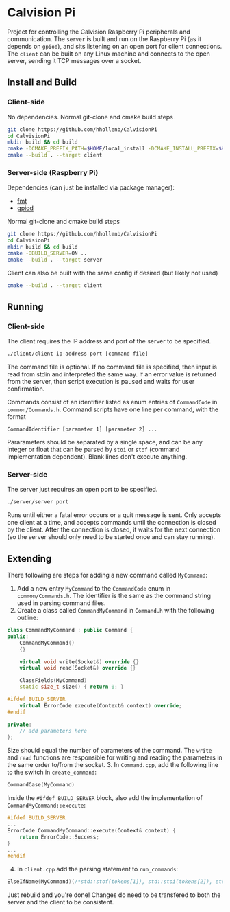 # Calvision Pi

Project for controlling the Calvision Raspberry Pi peripherals and communication. The `server` is
built and run on the Raspberry Pi (as it depends on `gpiod`), and sits listening on an open port
for client connections. The `client` can be built on any Linux machine and connects to the open server,
sending it TCP messages over a socket. 

## Install and Build

### Client-side
No dependencies. Normal git-clone and cmake build steps
```bash
git clone https://github.com/hhollenb/CalvisionPi
cd CalvisionPi
mkdir build && cd build
cmake -DCMAKE_PREFIX_PATH=$HOME/local_install -DCMAKE_INSTALL_PREFIX=$HOME/local_install -DBUILD_SERVER=OFF .
cmake --build . --target client
```

### Server-side (Raspberry Pi)
Dependencies (can just be installed via package manager):
 - [fmt](https://github.com/fmtlib/fmt)
 - [gpiod](https://github.com/brgl/libgpiod)

Normal git-clone and cmake build steps
```bash
git clone https://github.com/hhollenb/CalvisionPi
cd CalvisionPi
mkdir build && cd build
cmake -DBUILD_SERVER=ON ..
cmake --build . --target server
```
Client can also be built with the same config if desired (but likely not used)
```bash
cmake --build . --target client
```


## Running

### Client-side

The client requires the IP address and port of the server to be specified.
```bash
./client/client ip-address port [command file]
```
The command file is optional. If no command file is specified, then input is read from stdin and interpreted
the same way. If an error value is returned from the server, then script execution is paused and waits for
user confirmation.

Commands consist of an identifier listed as enum entries of `CommandCode` in `common/Commands.h`. Command
scripts have one line per command, with the format
```
CommandIdentifier [parameter 1] [parameter 2] ...
```
Pararameters should be separated by a single space, and can be any integer or float that can be parsed by
`stoi` or `stof` (command implementation dependent). Blank lines don't execute anything. 

### Server-side

The server just requires an open port to be specified.
```bash
./server/server port
```
Runs until either a fatal error occurs or a quit message is sent. Only accepts one client at a time, and
accepts commands until the connection is closed by the client. After the connection is closed, it waits
for the next connection (so the server should only need to be started once and can stay running).


## Extending

There following are steps for adding a new command called `MyCommand`:
 1. Add a new entry `MyCommand` to the `CommandCode` enum in `common/Commands.h`. The identifier is
    the same as the command string used in parsing command files.
 2. Create a class called `CommandMyCommand` in `Command.h` with the following outline:
```cpp
class CommandMyCommand : public Command {
public:
    CommandMyCommand()
    {}

    virtual void write(Socket&) override {}
    virtual void read(Socket&) override {}

    ClassFields(MyCommand)
    static size_t size() { return 0; }

#ifdef BUILD_SERVER
    virtual ErrorCode execute(Context& context) override;
#endif

private:
    // add parameters here
};
```
Size should equal the number of parameters of the command. The `write` and `read` functions are responsible
for writing and reading the parameters in the same order to/from the socket.
 3. In `Command.cpp`, add the following line to the switch in `create_command`:
```cpp
CommandCase(MyCommand)
```
Inside the `#ifdef BUILD_SERVER` block, also add the implementation of `CommandMyCommand::execute`:
```cpp
#ifdef BUILD_SERVER
...
ErrorCode CommandMyCommand::execute(Context& context) {
    return ErrorCode::Success;
}
...
#endif
```
 4. In `client.cpp` add the parsing statement to `run_commands`:
```cpp
ElseIfName(MyCommand)(/*std::stof(tokens[1]), std::stoi(tokens[2]), etc. */);
```

Just rebuild and you're done! Changes do need to be transfered to both the server and the client to
be consistent.
